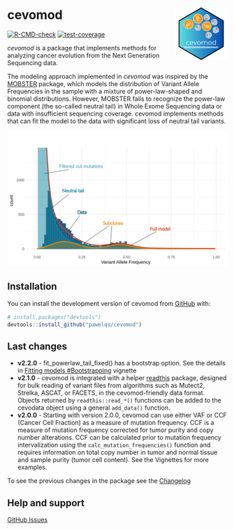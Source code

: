 
# cevomod <img src="man/figures/logo.png" align="right" height="120" />

<!-- badges: start -->
<!--[![Lifecycle: experimental](https://img.shields.io/badge/lifecycle-experimental-orange.svg)](https://lifecycle.r-lib.org/articles/stages.html#experimental) -->
[![R-CMD-check](https://github.com/pawelqs/cevomod/actions/workflows/R-CMD-check.yaml/badge.svg)](https://github.com/pawelqs/cevomod/actions/workflows/R-CMD-check.yaml)
[![test-coverage](https://github.com/pawelqs/cevomod/actions/workflows/test-coverage.yaml/badge.svg)](https://github.com/pawelqs/cevomod/actions/workflows/test-coverage.yaml)
<!-- badges: end -->


*cevomod* is a package that implements methods for analyzing cancer evolution from the Next Generation Sequencing data.

The modeling approach implemented in *cevomod* was inspired by the [MOBSTER](https://caravagnalab.github.io/mobster/index.html) package, which models the distribution of Variant Allele Frequencies in the sample with a mixture of power-law-shaped and binomial distributions. However, MOBSTER fails to recognize the power-law component (the so-called neutral tail) in Whole Exome Sequencing data or data with insufficient sequencing coverage. cevomod implements methods that can fit the model to the data with significant loss of neutral tail variants.


![](man/figures/introduction_figure.svg)


## Installation

You can install the development version of cevomod from [GitHub](https://github.com/) with:

``` r
# install.packages("devtools")
devtools::install_github("pawelqs/cevomod")
```


## Last changes
* **v2.2.0** - fit_powerlaw_tail_fixed() has a bootstrap option. See the details in [Fitting models #Bootstrapping](https://pawelqs.github.io/cevomod/articles/fitting_models.html#bootstrapping) vignette
* **v2.1.0** - cevomod is integrated with a helper [readthis](https://pawelqs.github.io/readthis/index.html) package, designed for bulk reading of variant files from algorithms such as Mutect2, Strelka, ASCAT, or FACETS, in the cevomod-friendly data format. Objects returned by `readthis::read_*()` functions can be added to the cevodata object using a general `add_data()` function.
* **v2.0.0** - Starting with version 2.0.0, cevomod can use either VAF or CCF (Cancer Cell Fraction) as a measure of mutation frequency. CCF is a measure of mutation frequency corrected for tumor purity and copy number alterations. CCF can be calculated prior to mutation frequency intervalization using the `calc_mutation_frequencies()` function and requires information on total copy number in tumor and normal tissue and sample purity (tumor cell content). See the Vignettes for more examples.

To see the previous changes in the package see the [Changelog](https://pawelqs.github.io/cevomod/news/index.html)


## Help and support

[GitHub Issues](https://github.com/pawelqs/cevomod/issues)

